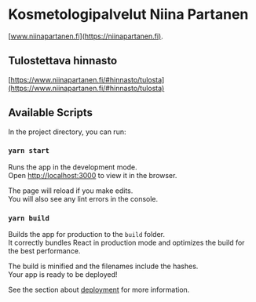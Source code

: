 # Kosmetologipalvelut Niina Partanen

[www.niinapartanen.fi](https://niinapartanen.fi).

## Tulostettava hinnasto
[https://www.niinapartanen.fi/#hinnasto/tulosta](https://www.niinapartanen.fi/#hinnasto/tulosta)

## Available Scripts

In the project directory, you can run:

### `yarn start`

Runs the app in the development mode.<br>
Open [http://localhost:3000](http://localhost:3000) to view it in the browser.

The page will reload if you make edits.<br>
You will also see any lint errors in the console.

### `yarn build`

Builds the app for production to the `build` folder.<br>
It correctly bundles React in production mode and optimizes the build for the best performance.

The build is minified and the filenames include the hashes.<br>
Your app is ready to be deployed!

See the section about [deployment](https://facebook.github.io/create-react-app/docs/deployment) for more information.
